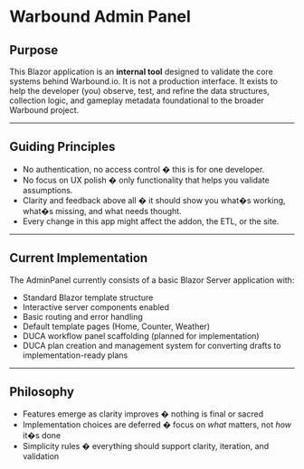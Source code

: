 # Warbound Admin Panel

## Purpose

This Blazor application is an **internal tool** designed to validate the core systems behind Warbound.io. It is not a production interface. It exists to help the developer (you) observe, test, and refine the data structures, collection logic, and gameplay metadata foundational to the broader Warbound project.

---

## Guiding Principles

- No authentication, no access control � this is for one developer.
- No focus on UX polish � only functionality that helps you validate assumptions.
- Clarity and feedback above all � it should show you what�s working, what�s missing, and what needs thought.
- Every change in this app might affect the addon, the ETL, or the site.

---

## Current Implementation

The AdminPanel currently consists of a basic Blazor Server application with:
- Standard Blazor template structure
- Interactive server components enabled
- Basic routing and error handling
- Default template pages (Home, Counter, Weather)
- DUCA workflow panel scaffolding (planned for implementation)
- DUCA plan creation and management system for converting drafts to implementation-ready plans

---

## Philosophy

- Features emerge as clarity improves � nothing is final or sacred
- Implementation choices are deferred � focus on *what* matters, not *how* it�s done
- Simplicity rules � everything should support clarity, iteration, and validation
